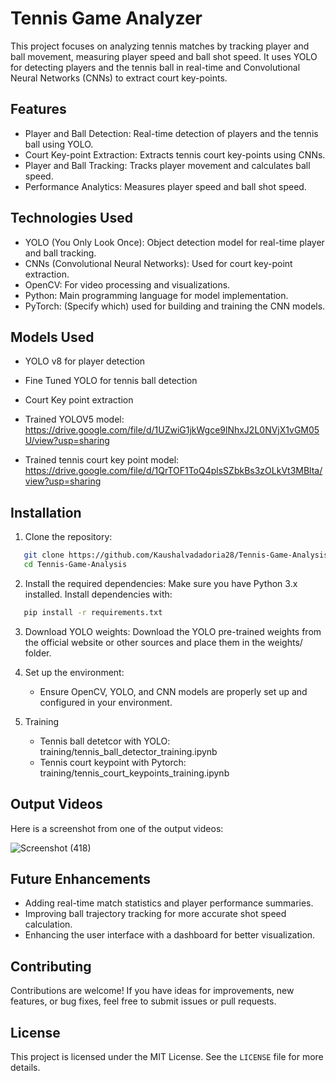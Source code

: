 # Tennis Game Analyzer

This project focuses on analyzing tennis matches by tracking player and ball movement, measuring player speed and ball shot speed. It uses YOLO for detecting players and the tennis ball in real-time and Convolutional Neural Networks (CNNs) to extract court key-points.

## Features

- Player and Ball Detection: Real-time detection of players and the tennis ball using YOLO.
- Court Key-point Extraction: Extracts tennis court key-points using CNNs.
- Player and Ball Tracking: Tracks player movement and calculates ball speed.
- Performance Analytics: Measures player speed and ball shot speed.

## Technologies Used

- YOLO (You Only Look Once): Object detection model for real-time player and ball tracking.
- CNNs (Convolutional Neural Networks): Used for court key-point extraction.
- OpenCV: For video processing and visualizations.
- Python: Main programming language for model implementation.
- PyTorch: (Specify which) used for building and training the CNN models.

## Models Used

* YOLO v8 for player detection
* Fine Tuned YOLO for tennis ball detection
* Court Key point extraction

* Trained YOLOV5 model: https://drive.google.com/file/d/1UZwiG1jkWgce9lNhxJ2L0NVjX1vGM05U/view?usp=sharing
* Trained tennis court key point model: https://drive.google.com/file/d/1QrTOF1ToQ4plsSZbkBs3zOLkVt3MBlta/view?usp=sharing


## Installation

1. Clone the repository:
```bash
   git clone https://github.com/Kaushalvadadoria28/Tennis-Game-Analysis.git
   cd Tennis-Game-Analysis
```

2. Install the required dependencies: Make sure you have Python 3.x installed. Install dependencies with:
```bash
   pip install -r requirements.txt
```

3. Download YOLO weights: Download the YOLO pre-trained weights from the official website or other sources and place them in the weights/ folder.

4. Set up the environment:

    - Ensure OpenCV, YOLO, and CNN models are properly set up and configured in your environment.
      
5. Training

      * Tennis ball detetcor with YOLO: training/tennis_ball_detector_training.ipynb
      * Tennis court keypoint with Pytorch: training/tennis_court_keypoints_training.ipynb

## Output Videos

Here is a screenshot from one of the output videos:

![Screenshot (418)](https://github.com/user-attachments/assets/a816650f-ce16-42cf-8eb8-d4e0f9856401)
  
## Future Enhancements

- Adding real-time match statistics and player performance summaries.
- Improving ball trajectory tracking for more accurate shot speed calculation.
- Enhancing the user interface with a dashboard for better visualization.

## Contributing

Contributions are welcome! If you have ideas for improvements, new features, or bug fixes, feel free to submit issues or pull requests.

## License

This project is licensed under the MIT License. See the `LICENSE` file for more details.
